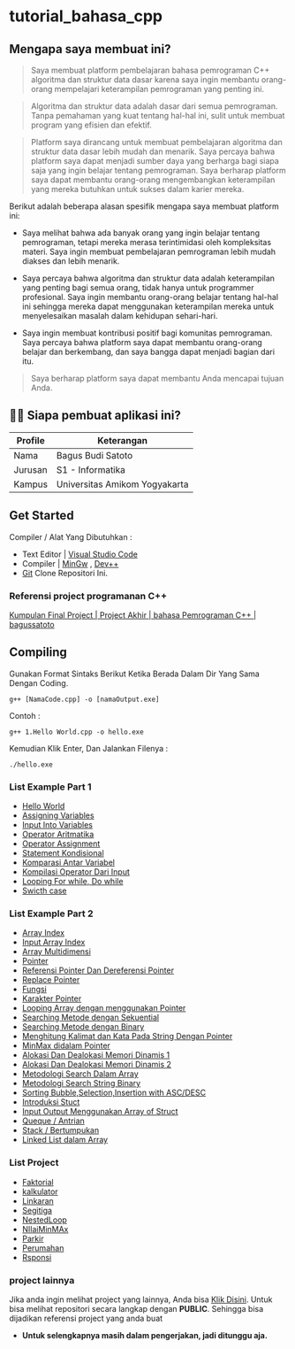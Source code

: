 # tutorial_bahasa_cpp

## Mengapa saya membuat ini?

> Saya membuat platform pembelajaran bahasa pemrograman C++ algoritma dan struktur data dasar karena saya ingin membantu orang-orang mempelajari keterampilan pemrograman yang penting ini.

> Algoritma dan struktur data adalah dasar dari semua pemrograman. Tanpa pemahaman yang kuat tentang hal-hal ini, sulit untuk membuat program yang efisien dan efektif.

> Platform saya dirancang untuk membuat pembelajaran algoritma dan struktur data dasar lebih mudah dan menarik. Saya percaya bahwa platform saya dapat menjadi sumber daya yang berharga bagi siapa saja yang ingin belajar tentang pemrograman. Saya berharap platform saya dapat membantu orang-orang mengembangkan keterampilan yang mereka butuhkan untuk sukses dalam karier mereka.

Berikut adalah beberapa alasan spesifik mengapa saya membuat platform ini:

- Saya melihat bahwa ada banyak orang yang ingin belajar tentang pemrograman, tetapi mereka merasa terintimidasi oleh kompleksitas materi. Saya ingin membuat pembelajaran pemrograman lebih mudah diakses dan lebih menarik.

- Saya percaya bahwa algoritma dan struktur data adalah keterampilan yang penting bagi semua orang, tidak hanya untuk programmer profesional. Saya ingin membantu orang-orang belajar tentang hal-hal ini sehingga mereka dapat menggunakan keterampilan mereka untuk menyelesaikan masalah dalam kehidupan sehari-hari.

- Saya ingin membuat kontribusi positif bagi komunitas pemrograman. Saya percaya bahwa platform saya dapat membantu orang-orang belajar dan berkembang, dan saya bangga dapat menjadi bagian dari itu.

 > Saya berharap platform saya dapat membantu Anda mencapai tujuan Anda.

## 👦🏽 Siapa pembuat aplikasi ini?

| Profile        |  Keterangan                      |
|----------------|----------------------------------|
| Nama           | Bagus Budi Satoto                |
| Jurusan        | S1 - Informatika                 |
| Kampus         | Universitas Amikom Yogyakarta    |



## Get Started
Compiler / Alat Yang Dibutuhkan :
- Text Editor |  [Visual Studio Code](https://code.visualstudio.com/)
- Compiler |  [MinGw](https://sourceforge.net/projects/mingw/) , [Dev++](https://www.bloodshed.net/)
- [Git](https://git-scm.com/) Clone Repositori Ini.

### Referensi project programanan C++

[Kumpulan Final Project | Project Akhir | bahasa Pemrograman C++ | bagussatoto](https://github.com/bagussatoto/Kumpulan-Final-Project-C-plus-plus.git)

## Compiling
Gunakan Format Sintaks Berikut Ketika Berada Dalam Dir Yang Sama Dengan Coding.
```
g++ [NamaCode.cpp] -o [namaOutput.exe]
```
Contoh :
```
g++ 1.Hello World.cpp -o hello.exe
```
Kemudian Klik Enter, Dan Jalankan Filenya :
```
./hello.exe
```
### List Example Part 1
- [Hello World](/tutorial-1/1.Hello%20World.cpp) 
- [Assigning Variables](/tutorial-1/2.Assign%20Variabel.cpp)
- [Input Into Variables](tutorial-1/3.Variabel.cpp)
- [Operator Aritmatika](/tutorial-1/4.Operator.cpp)
- [Operator Assignment](/tutorial-1/5.AssignOperator.cpp)
- [Statement Kondisional](/tutorial-1/6.Percabangan.cpp)
- [Komparasi Antar Variabel](/tutorial-1/7.Comparator.cpp)
- [Kompilasi Operator Dari Input](/tutorial-1/8.InputOperator.cpp)
- [Looping For while, Do while](/tutorial-1/9.Looping.cpp)
- [Swicth case](/tutorial-1/10.Switch.cpp)

### List Example Part 2
- [Array Index](/tutorial-2/1.ArrayIndex.cpp)
- [Input Array Index](/tutorial-2/2.InputArrayIndex.cpp)
- [Array Multidimensi](/tutorial-2/3.Multidimensional_array.cpp)
- [Pointer](/tutorial-2/4.Pointer.cpp)
- [Referensi Pointer Dan Dereferensi Pointer](/tutorial-2/5.Dereferensi_Pointer.cpp)
- [Replace Pointer](/tutorial-2/6.Replace_Pointer.cpp)
- [Fungsi](/tutorial-2/7.Fungsi.cpp)
- [Karakter Pointer](/tutorial-2/8.Cek_Length_Dengan_Pointer.cpp)
- [Looping Array dengan menggunakan Pointer](/tutorial-2/9.Looping_Dengan_Array.cpp)
- [Searching Metode dengan Sekuential](/tutorial-2/10.Metode_Search_1.cpp)
- [Searching Metode dengan Binary](/tutorial-2/11.Metode_Search_2.cpp)
- [Menghitung Kalimat dan Kata Pada String Dengan Pointer](/tutorial-2/12.Menghitung_Kalimat.cpp)
- [MinMax didalam Pointer](/tutorial-2/13.MinMax_Pointer.cpp)
- [Alokasi Dan Dealokasi Memori Dinamis 1](/tutorial-2/14.MemoriDinamis_1.cpp)
- [Alokasi Dan Dealokasi Memori Dinamis 2](/tutorial-2/15.MemoriDinamis_2.cpp)
- [Metodologi Search Dalam Array](/tutorial-2/16.SearchDalamArray.cpp)
- [Metodologi Search String Binary](/tutorial-2/17.BinarySearchString.cpp)
- [Sorting Bubble,Selection,Insertion with ASC/DESC](/tutorial-2/18.SortFinal.cpp)
- [Introduksi Stuct](/tutorial-2/19.Struct.cpp)
- [Input Output Menggunakan Array of Struct](/tutorial-2/20.IOStruct.cpp)
- [Queque / Antrian](/tutorial-2/21.queue.cpp)
- [Stack / Bertumpukan](/tutorial-2/22.stack.cpp)
- [Linked List dalam Array](/tutorial-2/23.LinkedList.cpp)

### List Project 
- [Faktorial](./project/Faktorial.cpp)
- [kalkulator](./project/Kalkulator.cpp)
- [Linkaran](./project/Lingkaran.cpp)
- [Segitiga](./project/Segitiga.cpp)
- [NestedLoop](./project/NestedLoop.cpp)
- [NIlaiMinMAx](./project/NilaiMinimum&Maximum.cpp)
- [Parkir](./project/Parkir.cpp)
- [Perumahan](./project/Perumahan.cpp)
- [Rsponsi](./project/Responsi.cpp)

### project lainnya

Jika anda ingin melihat project yang lainnya, Anda bisa [Klik Disini](https://github.com/bagussatoto/Kumpulan-Final-Project-C-plus-plus). 
Untuk bisa melihat repositori secara langkap dengan  **PUBLIC**. Sehingga bisa dijadikan  referensi project yang anda buat

- **Untuk selengkapnya masih dalam pengerjakan, jadi ditunggu aja.**